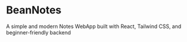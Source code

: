 # BeanNotes
A simple and modern Notes WebApp built with React, Tailwind CSS, and beginner-friendly backend
